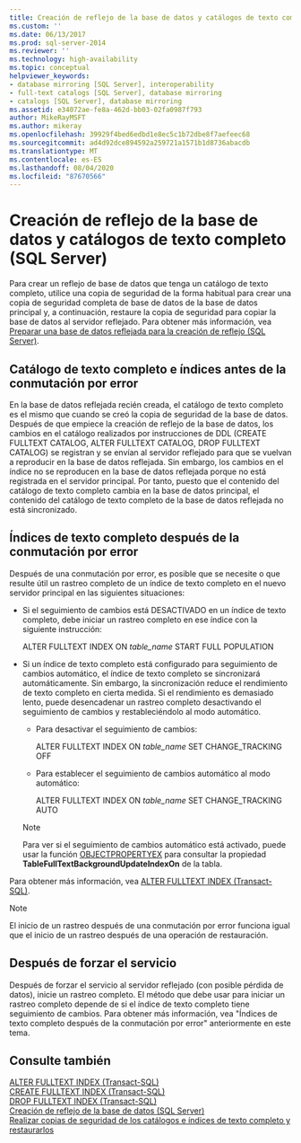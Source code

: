 ```yaml
---
title: Creación de reflejo de la base de datos y catálogos de texto completo (SQL Server) | Microsoft Docs
ms.custom: ''
ms.date: 06/13/2017
ms.prod: sql-server-2014
ms.reviewer: ''
ms.technology: high-availability
ms.topic: conceptual
helpviewer_keywords:
- database mirroring [SQL Server], interoperability
- full-text catalogs [SQL Server], database mirroring
- catalogs [SQL Server], database mirroring
ms.assetid: e34072ae-fe8a-462d-bb03-02fa0987f793
author: MikeRayMSFT
ms.author: mikeray
ms.openlocfilehash: 39929f4bed6edbd1e8ec5c1b72dbe8f7aefeec68
ms.sourcegitcommit: ad4d92dce894592a259721a1571b1d8736abacdb
ms.translationtype: MT
ms.contentlocale: es-ES
ms.lasthandoff: 08/04/2020
ms.locfileid: "87670566"
---
```

# <a name="database-mirroring-and-full-text-catalogs-sql-server"></a>Creación de reflejo de la base de datos y catálogos de texto completo (SQL Server)
  Para crear un reflejo de base de datos que tenga un catálogo de texto completo, utilice una copia de seguridad de la forma habitual para crear una copia de seguridad completa de base de datos de la base de datos principal y, a continuación, restaure la copia de seguridad para copiar la base de datos al servidor reflejado. Para obtener más información, vea [Preparar una base de datos reflejada para la creación de reflejo &#40;SQL Server&#41;](prepare-a-mirror-database-for-mirroring-sql-server.md).  
  
## <a name="full-text-catalog-and-indexes-before-failover"></a>Catálogo de texto completo e índices antes de la conmutación por error  
 En la base de datos reflejada recién creada, el catálogo de texto completo es el mismo que cuando se creó la copia de seguridad de la base de datos. Después de que empiece la creación de reflejo de la base de datos, los cambios en el catálogo realizados por instrucciones de DDL (CREATE FULLTEXT CATALOG, ALTER FULLTEXT CATALOG, DROP FULLTEXT CATALOG) se registran y se envían al servidor reflejado para que se vuelvan a reproducir en la base de datos reflejada. Sin embargo, los cambios en el índice no se reproducen en la base de datos reflejada porque no está registrada en el servidor principal. Por tanto, puesto que el contenido del catálogo de texto completo cambia en la base de datos principal, el contenido del catálogo de texto completo de la base de datos reflejada no está sincronizado.  
  
## <a name="full-text-indexes-after-failover"></a>Índices de texto completo después de la conmutación por error  
 Después de una conmutación por error, es posible que se necesite o que resulte útil un rastreo completo de un índice de texto completo en el nuevo servidor principal en las siguientes situaciones:  
  
-   Si el seguimiento de cambios está DESACTIVADO en un índice de texto completo, debe iniciar un rastreo completo en ese índice con la siguiente instrucción:  
  
     ALTER FULLTEXT INDEX ON *table_name* START FULL POPULATION  
  
-   Si un índice de texto completo está configurado para seguimiento de cambios automático, el índice de texto completo se sincronizará automáticamente. Sin embargo, la sincronización reduce el rendimiento de texto completo en cierta medida. Si el rendimiento es demasiado lento, puede desencadenar un rastreo completo desactivando el seguimiento de cambios y restableciéndolo al modo automático.  
  
    -   Para desactivar el seguimiento de cambios:  
  
         ALTER FULLTEXT INDEX ON *table_name* SET CHANGE_TRACKING OFF  
  
    -   Para establecer el seguimiento de cambios automático al modo automático:  
  
         ALTER FULLTEXT INDEX ON *table_name* SET CHANGE_TRACKING AUTO  
  
    > [!NOTE]  
    >  Para ver si el seguimiento de cambios automático está activado, puede usar la función [OBJECTPROPERTYEX](/sql/t-sql/functions/objectproperty-transact-sql) para consultar la propiedad **TableFullTextBackgroundUpdateIndexOn** de la tabla.  
  
 Para obtener más información, vea [ALTER FULLTEXT INDEX &#40;Transact-SQL&#41;](/sql/t-sql/statements/alter-fulltext-index-transact-sql).  
  
> [!NOTE]  
>  El inicio de un rastreo después de una conmutación por error funciona igual que el inicio de un rastreo después de una operación de restauración.  
  
## <a name="after-forcing-service"></a>Después de forzar el servicio  
 Después de forzar el servicio al servidor reflejado (con posible pérdida de datos), inicie un rastreo completo. El método que debe usar para iniciar un rastreo completo depende de si el índice de texto completo tiene seguimiento de cambios. Para obtener más información, vea "Índices de texto completo después de la conmutación por error" anteriormente en este tema.  
  
## <a name="see-also"></a>Consulte también  
 [ALTER FULLTEXT INDEX &#40;Transact-SQL&#41;](/sql/t-sql/statements/alter-fulltext-index-transact-sql)   
 [CREATE FULLTEXT INDEX &#40;Transact-SQL&#41;](/sql/t-sql/statements/create-fulltext-index-transact-sql)   
 [DROP FULLTEXT INDEX &#40;Transact-SQL&#41;](/sql/t-sql/statements/drop-fulltext-index-transact-sql)   
 [Creación de reflejo de la base de datos &#40;SQL Server&#41;](database-mirroring-sql-server.md)   
 [Realizar copias de seguridad de los catálogos e índices de texto completo y restaurarlos](../../relational-databases/indexes/indexes.md)  
  
  
